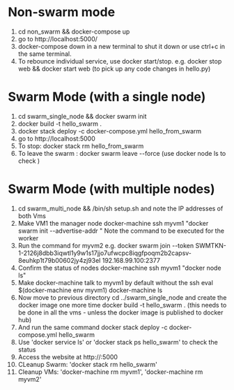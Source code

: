 # Non-swarm mode
 1. cd non_swarm && docker-compose up
 2. go to http://localhost:5000/
 3. docker-compose down in a new terminal to shut it down or use ctrl+c in the same terminal.
 4. To rebounce individual service, use docker start/stop.
    e.g. docker stop web && docker start web 
    (to pick up any code changes in hello.py)

# Swarm Mode (with a single node)
1. cd swarm_single_node && docker swarm init
2. docker build -t hello_swarm .
3. docker stack deploy -c docker-compose.yml hello_from_swarm
4. go to http://localhost:5000
5. To stop: docker stack rm hello_from_swarm
6. To leave the swarm : docker swarm leave --force (use docker node ls to check )

# Swarm Mode (with multiple nodes)
1. cd swarm_multi_node && /bin/sh setup.sh  and note the IP addresses of both Vms
2. Make VM1 the manager node
docker-machine ssh myvm1 "docker swarm init --advertise-addr <myvm1 ip add>"
Note the command to be executed for the worker
3. Run the command for myvm2
e.g. docker swarm join --token SWMTKN-1-2126j8dbb3iqwtl1y9w1s17jjo7ufwcpc8iqgfpoqm2b2capsv-8euhkp1t79b00602jy4zj93el 192.168.99.100:2377
4. Confirm the status of nodes
docker-machine ssh myvm1 "docker node ls"
5. Make docker-machine talk to myvm1 by default without the ssh
eval $(docker-machine env myvm1)
docker-machine ls
6. Now move to previous directory
cd ../swarm_single_node and create the docker image one more time
docker build -t hello_swarm .
(this needs to be done in all the vms - unless the docker image is published to docker hub)
7. And run the same command
docker stack deploy -c docker-compose.yml hello_swarm
8. Use 'docker service ls' or 'docker stack ps hello_swarm' to check the status
9. Access the website at http://<ip add of myvm1 or myvm2>:5000
10. CLeanup Swarm: 'docker stack rm hello_swarm'
11. Cleanup VMs: 'docker-machine rm myvm1', 'docker-machine rm myvm2'